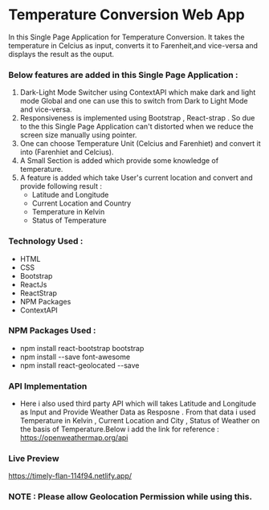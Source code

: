 # Temperature Conversion Web App

In this Single Page Application for Temperature Conversion. It takes the temperature in Celcius as input, converts it to Farenheit,and vice-versa and displays the result as the ouput. 
### Below features are added in this Single Page Application :
1) Dark-Light Mode Switcher using ContextAPI which make dark and light mode Global and one can use this to switch from Dark to Light Mode and vice-versa.
2) Responsiveness is implemented using  Bootstrap , React-strap  . So due to the this Single Page Application can't distorted when we reduce the screen size manually using pointer.
3) One can choose Temperature Unit (Celcius and Farenhiet) and convert it into (Farenhiet and Celcius).
4) A Small Section is added which provide some knowledge of temperature.
5) A feature is added which take User's current location and convert and provide following result :
   - Latitude and Longitude
   - Current Location and Country
   - Temperature in Kelvin 
   - Status of Temperature 
 
 ### Technology Used :
 - HTML
 - CSS
 - Bootstrap
 - ReactJs
 - ReactStrap
 - NPM Packages
 - ContextAPI

### NPM Packages Used :
 - npm install react-bootstrap bootstrap
 - npm install --save font-awesome
 - npm install react-geolocated --save

### API Implementation 
 - Here i also used third party API which will takes Latitude and Longitude as Input and Provide Weather Data as Resposne . From that data i used Temperature in Kelvin , Current Location and City , Status of Weather on the basis of Temperature.Below i add the link for reference :
 https://openweathermap.org/api
 
### Live Preview 
https://timely-flan-114f94.netlify.app/

### NOTE : Please allow Geolocation Permission while using this.
 
 
 
